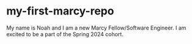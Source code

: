 # my-first-marcy-repo
My name is Noah and I am a new Marcy Fellow/Software Engineer. I am excited to be a part of the Spring 2024 cohort.
